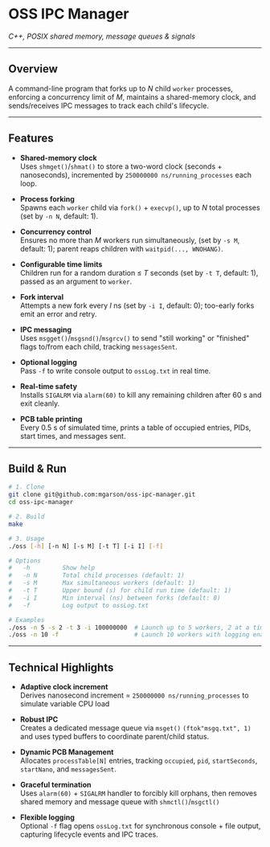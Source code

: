 # OSS IPC Manager

*C++, POSIX shared memory, message queues & signals*

---

## Overview
A command-line program that forks up to *N* child `worker` processes, enforcing a concurrency limit of *M*, maintains a shared-memory clock, and sends/receives IPC messages to track each child's lifecycle.

---

## Features

- **Shared-memory clock**  
  Uses `shmget()`/`shmat()` to store a two-word clock (seconds + nanoseconds), incremented by `250000000 ns/running_processes` each loop.

- **Process forking**  
  Spawns each `worker` child via `fork()` + `execvp()`, up to *N* total processes (set by `-n N`, default: 1).

- **Concurrency control**  
  Ensures no more than *M* workers run simultaneously, (set by `-s M`, default: 1); parent reaps children with `waitpid(..., WNOHANG)`.

- **Configurable time limits**  
  Children run for a random duration ≤ *T* seconds (set by `-t T`, default: 1), passed as an argument to `worker`.

- **Fork interval**  
  Attempts a new fork every *I* ns (set by `-i I`, default: 0); too-early forks emit an error and retry.

- **IPC messaging**  
  Uses `msgget()`/`msgsnd()`/`msgrcv()` to send "still working" or "finished" flags to/from each child, tracking `messagesSent`.

- **Optional logging**  
  Pass `-f` to write console output to `ossLog.txt` in real time.

- **Real-time safety**  
  Installs `SIGALRM` via `alarm(60)` to kill any remaining children after 60 s and exit cleanly.

- **PCB table printing**  
  Every 0.5 s of simulated time, prints a table of occupied entries, PIDs, start times, and messages sent.

---

## Build & Run

```bash
# 1. Clone
git clone git@github.com:mgarson/oss-ipc-manager.git
cd oss-ipc-manager

# 2. Build
make

# 3. Usage
./oss [-h] [-n N] [-s M] [-t T] [-i I] [-f]

# Options
#   -h         Show help
#   -n N       Total child processes (default: 1)
#   -s M       Max simultaneous workers (default: 1)
#   -t T       Upper bound (s) for child run time (default: 1)
#   -i I       Min interval (ns) between forks (default: 0)
#   -f         Log output to ossLog.txt

# Examples
./oss -n 5 -s 2 -t 3 -i 100000000  # Launch up to 5 workers, 2 at a time; each runs ≤3 s; forks ≥0.1 s apart
./oss -n 10 -f                     # Launch 10 workers with logging enabled
```

---

## Technical Highlights

- **Adaptive clock increment**  
  Derives nanosecond increment = `250000000 ns/running_processes` to simulate variable CPU load

- **Robust IPC**  
  Creates a dedicated message queue via `msget()` `(ftok"msgq.txt", 1)` and uses typed buffers to coordinate parent/child status.

- **Dynamic PCB Management**  
  Allocates `processTable[N]` entries, tracking `occupied`, `pid`, `startSeconds`, `startNano`, and `messagesSent`.

- **Graceful termination**  
  Uses `alarm(60)` + `SIGALRM` handler to forcibly kill orphans, then removes shared memory and message queue with `shmctl()`/`msgctl()`

- **Flexible logging**  
  Optional `-f` flag opens `ossLog.txt` for synchronous console + file output, capturing lifecycle events and IPC traces.
